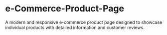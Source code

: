 # e-Commerce-Product-Page
A modern and responsive e-commerce product page designed to showcase individual products with detailed information and customer reviews.
